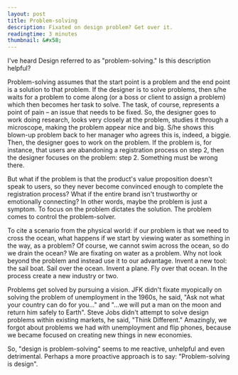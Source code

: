 ```yaml
---
layout: post
title: Problem-solving
description: Fixated on design problem? Get over it.
readingtime: 3 minutes
thumbnail: &#x58;
---
```


I've heard Design referred to as "problem-solving." Is this description helpful?

Problem-solving assumes that the start point is a problem and the end point is a solution to that problem. If the designer is to solve problems, then s/he waits for a problem to come along (or a boss or client to assign a problem) which then becomes her task to solve. The task, of course, represents a point of pain – an issue that needs to be fixed. So, the designer goes to work doing research, looks very closely at the problem, studies it through a microscope, making the problem appear nice and big. S/he shows this blown-up problem back to her manager who agrees this is, indeed, a biggie. Then, the designer goes to work on the problem. If the problem is, for instance, that users are abandoning a registration process on step 2, then the designer focuses on the problem: step 2. Something must be wrong there.

But what if the problem is that the product's value proposition doesn't speak to users, so they never become convinced enough to complete the registration process? What if the entire brand isn't trustworthy or emotionally connecting? In other words, maybe the problem is just a symptom. To focus on the problem dictates the solution. The problem comes to control the problem-solver.

To cite a scenario from the physical world: if our problem is that we need to cross the ocean, what happens if we start by viewing water as something in the way, as a problem? Of course, we cannot swim across the ocean, so do we drain the ocean? We are fixating on water as a problem. Why not look beyond the problem and instead use it to our advantage. Invent a new tool: the sail boat. Sail over the ocean. Invent a plane. Fly over that ocean. In the process create a new industry or two.

Problems get solved by pursuing a vision. JFK didn't fixate myopically on solving the problem of unemployment in the 1960s, he said, "Ask not what your country can do for you…" and "…we will put a man on the moon and return him safely to Earth". Steve Jobs didn't attempt to solve design problems within existing markets, he said, "Think Different." Amazingly, we forgot about problems we had with unemployment and flip phones, because we became focused on creating new things in new economies.

So, "design is problem-solving" seems to me reactive, unhelpful and even detrimental. Perhaps a more proactive approach is to say: "Problem-solving is design".